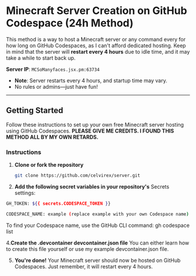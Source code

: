 # Minecraft Server Creation on GitHub Codespace (24h Method)

This method is a way to host a Minecraft server or any command every for how long on GitHub Codespaces, as I can't afford dedicated hosting. Keep in mind that the server will **restart every 4 hours** due to idle time, and it may take a while to start back up.

**Server IP**: `MCSoManyfaces.jsx.pm:63734`

- **Note**: Server restarts every 4 hours, and startup time may vary.
- No rules or admins—just have fun!

---

## Getting Started

Follow these instructions to set up your own free Minecraft server hosting using GitHub Codespaces. **PLEASE GIVE ME CREDITS. I FOUND THIS METHOD ALL BY MY OWN RETARDS.**

### Instructions

1. **Clone or fork the repository**  
   ```sh
   git clone https://github.com/celvirex/server.git

2. **Add the following secret variables in your repository's** Secrets settings:
```sh
GH_TOKEN: ${{ secrets.CODESPACE_TOKEN }}

CODESPACE_NAME: example (replace example with your own Codespace name)
```
To find your Codespace name, use the GitHub CLI command: gh codespace list

4.**Create the .devcontainer devcontainer.json file**
You can either learn how to create this file yourself or use my example devcontainer.json file.

5. **You're done!**
Your Minecraft server should now be hosted on GitHub Codespaces. Just remember, it will restart every 4 hours.